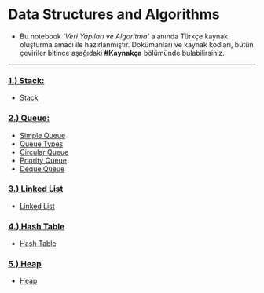# Data Structures and Algorithms
- Bu notebook <i>'Veri Yapıları ve Algoritma'</i> alanında Türkçe kaynak oluşturma amacı ile hazırlanmıştır. Dokümanları ve kaynak kodları, bütün çeviriler bitince aşağıdaki <b>#Kaynakça</b> bölümünde bulabilirsiniz.
<hr>

### [1.) Stack:](https://github.com/erogluegemen/Data-Structures-and-Algorithms/tree/main/Stack)
- [Stack](https://github.com/erogluegemen/Data-Structure-and-Algorithm/blob/main/Stack/stack_1.ipynb)

### [2.) Queue:](https://github.com/erogluegemen/Data-Structures-and-Algorithms/tree/main/Queue)
- [Simple Queue](https://github.com/erogluegemen/Data-Structure-and-Algorithm/blob/main/Queue/%5B1%5Dsimple_queue.ipynb)
- [Queue Types](https://github.com/erogluegemen/Data-Structure-and-Algorithm/blob/main/Queue/%5B2%5Dtypes_of_queue.ipynb)
- [Circular Queue](https://github.com/erogluegemen/Data-Structure-and-Algorithm/blob/main/Queue/%5B3%5Dcircular_queue.ipynb)
- [Priority Queue](https://github.com/erogluegemen/Data-Structure-and-Algorithm/blob/main/Queue/%5B4%5Dpriority_queue.ipynb)
- [Deque Queue](https://github.com/erogluegemen/Data-Structures-and-Algorithms/blob/main/Queue/%5B5%5Ddeque_queue.ipynb)

### [3.) Linked List](https://github.com/erogluegemen/Data-Structures-and-Algorithms/tree/main/Linked%20List)
- [Linked List](https://github.com/erogluegemen/Data-Structures-and-Algorithms/blob/main/Linked%20List/linked_list.ipynb)

### [4.) Hash Table](https://github.com/erogluegemen/Data-Structures-and-Algorithms/tree/main/Hash%20Table)
- [Hash Table](https://github.com/erogluegemen/Data-Structures-and-Algorithms/blob/main/Hash%20Table/hash_table.ipynb)

### [5.) Heap](https://github.com/erogluegemen/Data-Structures-and-Algorithms/tree/main/Heap)
- [Heap](https://github.com/erogluegemen/Data-Structures-and-Algorithms/blob/main/Heap/Heap.ipynb)
